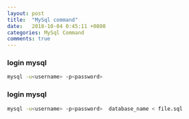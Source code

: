 ```yaml
---
layout: post
title:  "MySql command"
date:   2018-10-04 0:45:11 +0800
categories: MySql Command
comments: true
---
```


### login mysql
```bash
mysql -u<username> -p<password> 
```


### login mysql
```bash
mysql -u<username> -p<password>  database_name < file.sql
```

